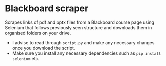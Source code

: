 # Blackboard scraper
Scrapes links of pdf and pptx files from a Blackboard course page using Selenium that follows previously seen structure and downloads them in organised folders on your drive.
- I advise to read through `script.py` and make any necessary changes once you download the script.
- Make sure you install any necessary dependencies such as `pip install selenium` etc.

